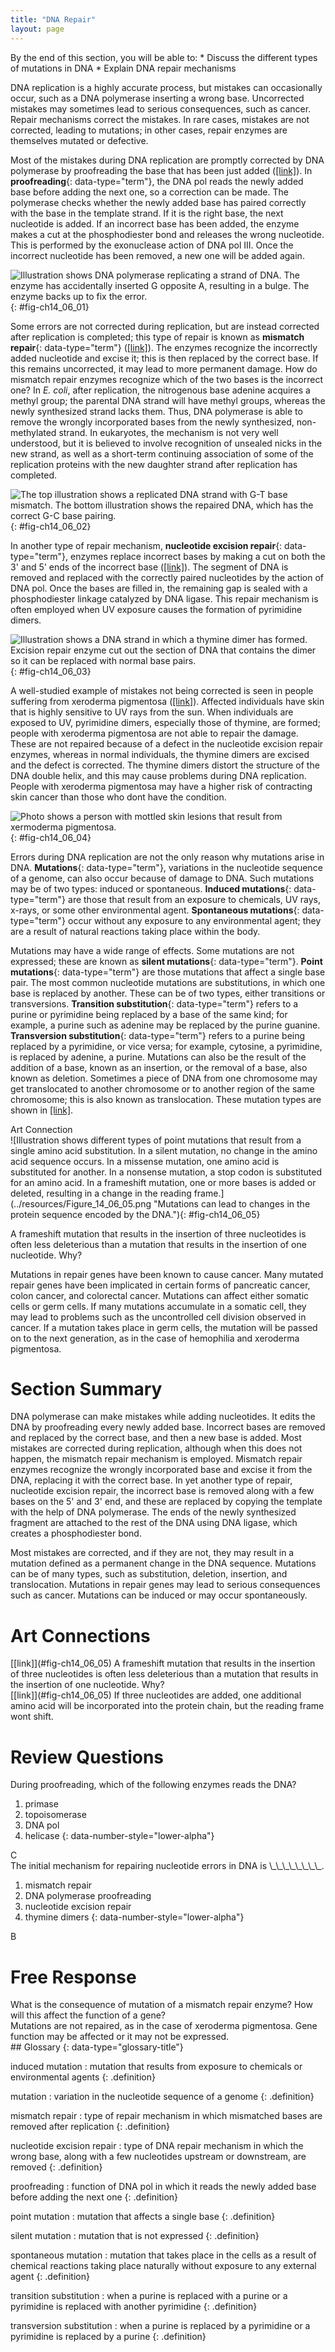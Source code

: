 ```yaml
---
title: "DNA Repair"
layout: page
---
```



<div data-type="abstract" markdown="1">
By the end of this section, you will be able to:
* Discuss the different types of mutations in DNA
* Explain DNA repair mechanisms

</div>

DNA replication is a highly accurate process, but mistakes can occasionally occur, such as a DNA polymerase inserting a wrong base. Uncorrected mistakes may sometimes lead to serious consequences, such as cancer. Repair mechanisms correct the mistakes. In rare cases, mistakes are not corrected, leading to mutations; in other cases, repair enzymes are themselves mutated or defective.

Most of the mistakes during DNA replication are promptly corrected by DNA polymerase by proofreading the base that has been just added ([\[link\]](#fig-ch14_06_01)). In **proofreading**{: data-type="term"}, the DNA pol reads the newly added base before adding the next one, so a correction can be made. The polymerase checks whether the newly added base has paired correctly with the base in the template strand. If it is the right base, the next nucleotide is added. If an incorrect base has been added, the enzyme makes a cut at the phosphodiester bond and releases the wrong nucleotide. This is performed by the exonuclease action of DNA pol III. Once the incorrect nucleotide has been removed, a new one will be added again.

 ![Illustration shows DNA polymerase replicating a strand of DNA. The enzyme has accidentally inserted G opposite A, resulting in a bulge. The enzyme backs up to fix the error.](../resources/Figure_14_06_01.jpg "Proofreading by DNA polymerase corrects errors during replication."){: #fig-ch14_06_01}

Some errors are not corrected during replication, but are instead corrected after replication is completed; this type of repair is known as **mismatch repair**{: data-type="term"} ([\[link\]](#fig-ch14_06_02)). The enzymes recognize the incorrectly added nucleotide and excise it; this is then replaced by the correct base. If this remains uncorrected, it may lead to more permanent damage. How do mismatch repair enzymes recognize which of the two bases is the incorrect one? In *E. coli*, after replication, the nitrogenous base adenine acquires a methyl group; the parental DNA strand will have methyl groups, whereas the newly synthesized strand lacks them. Thus, DNA polymerase is able to remove the wrongly incorporated bases from the newly synthesized, non-methylated strand. In eukaryotes, the mechanism is not very well understood, but it is believed to involve recognition of unsealed nicks in the new strand, as well as a short-term continuing association of some of the replication proteins with the new daughter strand after replication has completed.

 ![The top illustration shows a replicated DNA strand with G-T base mismatch. The bottom illustration shows the repaired DNA, which has the correct G-C base pairing.](../resources/Figure_14_06_02.jpg "In mismatch repair, the incorrectly added base is detected after replication. The mismatch repair proteins detect this base and remove it from the newly synthesized strand by nuclease action. The gap is now filled with the correctly paired base."){: #fig-ch14_06_02}

In another type of repair mechanism, **nucleotide excision repair**{: data-type="term"}, enzymes replace incorrect bases by making a cut on both the 3\' and 5\' ends of the incorrect base ([\[link\]](#fig-ch14_06_03)). The segment of DNA is removed and replaced with the correctly paired nucleotides by the action of DNA pol. Once the bases are filled in, the remaining gap is sealed with a phosphodiester linkage catalyzed by DNA ligase. This repair mechanism is often employed when UV exposure causes the formation of pyrimidine dimers.

 ![Illustration shows a DNA strand in which a thymine dimer has formed. Excision repair enzyme cut out the section of DNA that contains the dimer so it can be replaced with normal base pairs.](../resources/Figure_14_06_03.jpg "Nucleotide excision repairs thymine dimers. When exposed to UV, thymines lying adjacent to each other can form thymine dimers. In normal cells, they are excised and replaced."){: #fig-ch14_06_03}

A well-studied example of mistakes not being corrected is seen in people suffering from xeroderma pigmentosa ([\[link\]](#fig-ch14_06_04)). Affected individuals have skin that is highly sensitive to UV rays from the sun. When individuals are exposed to UV, pyrimidine dimers, especially those of thymine, are formed; people with xeroderma pigmentosa are not able to repair the damage. These are not repaired because of a defect in the nucleotide excision repair enzymes, whereas in normal individuals, the thymine dimers are excised and the defect is corrected. The thymine dimers distort the structure of the DNA double helix, and this may cause problems during DNA replication. People with xeroderma pigmentosa may have a higher risk of contracting skin cancer than those who dont have the condition.

![Photo shows a person with mottled skin lesions that result from xermoderma pigmentosa.](../resources/Figure_14_06_04.jpg "Xeroderma pigmentosa is a condition in which thymine dimerization from exposure to UV is not repaired.  Exposure to sunlight results in skin lesions. (credit: James Halpern et al.)"){: #fig-ch14_06_04}

Errors during DNA replication are not the only reason why mutations arise in DNA. **Mutations**{: data-type="term"}, variations in the nucleotide sequence of a genome, can also occur because of damage to DNA. Such mutations may be of two types: induced or spontaneous. **Induced mutations**{: data-type="term"} are those that result from an exposure to chemicals, UV rays, x-rays, or some other environmental agent. **Spontaneous mutations**{: data-type="term"} occur without any exposure to any environmental agent; they are a result of natural reactions taking place within the body.

Mutations may have a wide range of effects. Some mutations are not expressed; these are known as **silent mutations**{: data-type="term"}. **Point mutations**{: data-type="term"} are those mutations that affect a single base pair. The most common nucleotide mutations are substitutions, in which one base is replaced by another. These can be of two types, either transitions or transversions. **Transition substitution**{: data-type="term"} refers to a purine or pyrimidine being replaced by a base of the same kind; for example, a purine such as adenine may be replaced by the purine guanine. **Transversion substitution**{: data-type="term"} refers to a purine being replaced by a pyrimidine, or vice versa; for example, cytosine, a pyrimidine, is replaced by adenine, a purine. Mutations can also be the result of the addition of a base, known as an insertion, or the removal of a base, also known as deletion. Sometimes a piece of DNA from one chromosome may get translocated to another chromosome or to another region of the same chromosome; this is also known as translocation. These mutation types are shown in [\[link\]](#fig-ch14_06_05).

<div data-type="note" data-has-label="true" class="note art-connection" data-label="" markdown="1">
<div data-type="title" class="title">
Art Connection
</div>
![Illustration shows different types of point mutations that result from a single amino acid substitution. In a silent mutation, no change in the amino acid sequence occurs. In a missense mutation, one amino acid is substituted for another. In a nonsense mutation, a stop codon is substituted for an amino acid. In a frameshift mutation, one or more bases is added or deleted, resulting in a change in the reading frame.](../resources/Figure_14_06_05.png "Mutations can lead to changes in the protein sequence encoded by the DNA."){: #fig-ch14_06_05}



A frameshift mutation that results in the insertion of three nucleotides is often less deleterious than a mutation that results in the insertion of one nucleotide. Why?

</div>

Mutations in repair genes have been known to cause cancer. Many mutated repair genes have been implicated in certain forms of pancreatic cancer, colon cancer, and colorectal cancer. Mutations can affect either somatic cells or germ cells. If many mutations accumulate in a somatic cell, they may lead to problems such as the uncontrolled cell division observed in cancer. If a mutation takes place in germ cells, the mutation will be passed on to the next generation, as in the case of hemophilia and xeroderma pigmentosa.

# Section Summary

DNA polymerase can make mistakes while adding nucleotides. It edits the DNA by proofreading every newly added base. Incorrect bases are removed and replaced by the correct base, and then a new base is added. Most mistakes are corrected during replication, although when this does not happen, the mismatch repair mechanism is employed. Mismatch repair enzymes recognize the wrongly incorporated base and excise it from the DNA, replacing it with the correct base. In yet another type of repair, nucleotide excision repair, the incorrect base is removed along with a few bases on the 5\' and 3\' end, and these are replaced by copying the template with the help of DNA polymerase. The ends of the newly synthesized fragment are attached to the rest of the DNA using DNA ligase, which creates a phosphodiester bond.

Most mistakes are corrected, and if they are not, they may result in a mutation defined as a permanent change in the DNA sequence. Mutations can be of many types, such as substitution, deletion, insertion, and translocation. Mutations in repair genes may lead to serious consequences such as cancer. Mutations can be induced or may occur spontaneously.

# Art Connections

<div data-type="exercise" class="exercise">
<div data-type="problem" class="problem" markdown="1">
[[link]](#fig-ch14_06_05) A frameshift mutation that results in the insertion of three nucleotides is often less deleterious than a mutation that results in the insertion of one nucleotide. Why?

</div>
<div data-type="solution" class="solution" markdown="1">
[[link]](#fig-ch14_06_05) If three nucleotides are added, one additional amino acid will be incorporated into the protein chain, but the reading frame wont shift.

</div>
</div>

# Review Questions

<div data-type="exercise" class="exercise">
<div data-type="problem" class="problem" markdown="1">
During proofreading, which of the following enzymes reads the DNA?

1.  primase
2.  topoisomerase
3.  DNA pol
4.  helicase
{: data-number-style="lower-alpha"}

</div>
<div data-type="solution" class="solution" markdown="1">
C

</div>
</div>

<div data-type="exercise" class="exercise">
<div data-type="problem" class="problem" markdown="1">
The initial mechanism for repairing nucleotide errors in DNA is \_\_\_\_\_\_\_\_.

1.  mismatch repair
2.  DNA polymerase proofreading
3.  nucleotide excision repair
4.  thymine dimers
{: data-number-style="lower-alpha"}

</div>
<div data-type="solution" class="solution" markdown="1">
B

</div>
</div>

# Free Response

<div data-type="exercise" class="exercise">
<div data-type="problem" class="problem" markdown="1">
What is the consequence of mutation of a mismatch repair enzyme? How will this affect the function of a gene?

</div>
<div data-type="solution" class="solution" markdown="1">
Mutations are not repaired, as in the case of xeroderma pigmentosa. Gene function may be affected or it may not be expressed.

</div>
</div>

<div data-type="glossary" markdown="1">
## Glossary
{: data-type="glossary-title"}

induced mutation
: mutation that results from exposure to chemicals or environmental agents
{: .definition}

mutation
: variation in the nucleotide sequence of a genome
{: .definition}

mismatch repair
: type of repair mechanism in which mismatched bases are removed after replication
{: .definition}

nucleotide excision repair
: type of DNA repair mechanism in which the wrong base, along with a few nucleotides upstream or downstream, are removed
{: .definition}

proofreading
: function of DNA pol in which it reads the newly added base before adding the next one
{: .definition}

point mutation
: mutation that affects a single base
{: .definition}

silent mutation
: mutation that is not expressed
{: .definition}

spontaneous mutation
: mutation that takes place in the cells as a result of chemical reactions taking place naturally without exposure to any external agent
{: .definition}

transition substitution
: when a purine is replaced with a purine or a pyrimidine is replaced with another pyrimidine
{: .definition}

transversion substitution
: when a purine is replaced by a pyrimidine or a pyrimidine is replaced by a purine
{: .definition}

</div>

